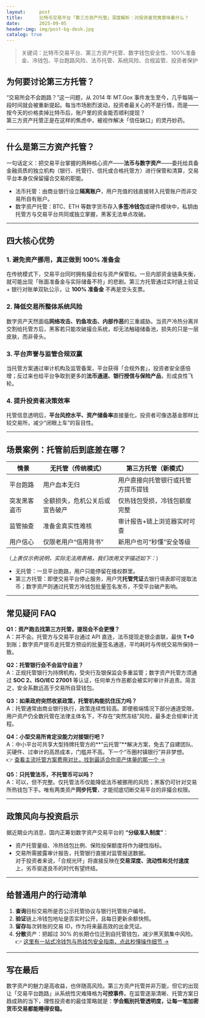 ```yaml
---
layout:     post
title:      比特币交易平台「第三方资产托管」深度解析：对投资者究竟意味着什么？
date:       2025-09-05
header-img: img/post-bg-desk.jpg
catalog: true
---
```


> 关键词：比特币交易平台、第三方资产托管、数字钱包安全性、100%准备金、冷钱包、平台跑路风险、法币托管、系统风险、合规监管、投资者保护

## 为何要讨论第三方托管？
“交易所会不会跑路？”这一问题，从 2014 年 MT.Gox 事件发生至今，几乎每隔一段时间就会被重新提起。每当市场剧烈波动，投资者最关心的不是行情，而是——按今天的价格卖掉比特币后，账户里的资金能否顺利提现？  
第三方资产托管正是在这样的焦虑中，被视作解决「信任缺口」的灵丹妙药。

---

## 什么是第三方资产托管？
一句话定义：把交易平台掌握的两种核心资产——**法币与数字资产**——委托给具备金融资质的独立机构（银行、托管行、信托或合格托管方）进行保管和清算，交易平台本身仅保留撮合交易的职能。

- 法币托管：由商业银行设立**隔离账户**，用户充值的钱直接转入托管账户而非交易所自有账户。  
- 数字资产托管：BTC、ETH 等数字货币存入**多签冷钱包**或硬件模块中，私钥由托管方与交易平台共同或独立掌握，黑客无法单点攻破。

---

## 四大核心优势

### 1. 避免资产挪用，真正做到 100% 准备金
在传统模式下，交易平台同时拥有撮合权与资产保管权。一旦内部资金链条失衡，就可能出现「账面准备金与实际储备不符」的悲剧。第三方托管通过实时链上验证 + 银行对账单双轨公示，让 **100% 准备金** 不再是空头支票。

### 2. 降低交易所整体系统风险
数字资产天然面临**网络攻击、钓鱼攻击、内部作恶**的三重威胁。当资产冷热分离并交割给托管方后，黑客若只能攻破撮合系统，却无法触碰储备池，损失的只是一层皮肤，而非骨头。

### 3. 平台声誉与监管合规双赢
当托管方案通过审计机构及监管备案，平台获得「合规外套」，投资者安全感倍增；反过来也给平台争取到更多的**法币通道、银行授信与保险产品**，形成良性飞轮。

### 4. 提升投资者决策效率
托管信息透明后，**平台风控水平、资产储备率**直接量化，投资者可像选基金那样比较交易所，减少“闭眼上车”的盲目性。

---

## 场景案例：托管前后到底差在哪？

| 情景 | 无托管（传统模式） | 第三方托管（新模式） |
|---|---|---|
| 平台跑路 | 用户血本无归 | 用户直接向托管银行或托管方提币提钱 |
| 突发黑客盗币 | 全额损失，危机公关后或宣告破产 | 仅热钱包受损，冷钱包额度完整 |
| 监管抽查 | 准备金真实性难核 | 审计报告+链上浏览器实时可查 |
| 用户信心 | 仅限老用户“信用背书” | 新用户也可“秒懂”安全等级 |

（*上表仅示例说明，实际无法用表格，我们改用文字描述如下：*）

- 无托管：一旦平台跑路，用户只能停留在维权群里。  
- 第三方托管：即使交易平台停止服务，用户凭**托管凭证**去银行填表即可提取法币；数字资产则通过托管方冷钱包批量签名发币，不受平台破产影响。

---

## 常见疑问 FAQ

**Q1：资产跑去找第三方托管，提现会不会更慢？**  
A：并不会。托管方与交易平台通过 API 直连，法币提现走银企直联，最快 **T+0** 到账；数字资产提币走托管方预设的批量签名通道，平均耗时与传统交易所保持一致。

**Q2：托管银行会不会监守自盗？**  
A：正规托管银行为持牌机构，受央行及银保监会多重监管；数字资产托管方须通过 **SOC 2、ISO/IEC 27001** 等认证，任何单方作恶都会被实时审计并追责。简言之，安全系数远高于交易所自营钱包。

**Q3：如果政府突然收紧政策，托管机构能抗住压力吗？**  
A：托管通常由商业银行执行，政策连续性较高。即便极端情况下部分通道受限，用户资产仍全数托管在法律主体名下，不存在“突然冻结”风险，最多走合规审计流程。

**Q4：小型交易所肯定没能力对接银行吧？**  
A：中小平台可共享大型持牌托管方的**“云托管”**解决方案，免去了自建团队、买硬件、过审计的高昂成本，门槛并不高。下一个“币圈村镇银行”并非梦想。  
👉 [查看主流托管方案费用对比，找到最适合你资产体量的那一个 →](https://okxdog.com/)

**Q5：只托管法币，不托管币可以吗？**  
A：可以，但不完整。仅托管法币仅能降低法币被挪用的风险；黑客仍可针对交易所热钱包下手。唯有两类资产**同步托管**，才能彻底切断交易平台的非撮合权限。

---

## 政策风向与投资启示

据近期业内消息，国内正筹划数字资产交易平台的 **“分级准入制度”**：  
- 资产托管量级、冷热钱包比例、保险投保额度将作为硬性指标。  
- 交易所需披露审计报告，托管银行直接对监管报送数据。  
对于投资者来说，「合规光环」将直接反映在**交易深度、流动性和兑付速度**上，劣币驱逐良币的时代有望终结。

---

## 给普通用户的行动清单

1. **查询**目标交易所是否公示托管协议与银行托管账户编号。  
2. **验证**链上冷钱包地址是否实时公开，且每日更新余额快照。  
3. **留存**每次转账的交易 ID，作为将来最高效的出金凭证。  
4. **分散**资产：把超过 30% 的长期仓位迁到自托管钱包，减少黑天鹅集中风险。  
👉 [这里有一站式冷钱包与热钱包安全指南，点此秒懂操作细节 →](https://okxdog.com/)

---

## 写在最后

数字资产的魅力是高收益，也伴随高风险。第三方资产托管并非万能，但它的出现让「交易平台跑路」从系统性灾难降格为**可控事件**。在监管逐渐清晰、托管方案日趋成熟的当下，理性投资者的最佳策略就是：**学会甄别托管透明度，让每一笔加密货币交易都能睡得安稳。**